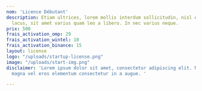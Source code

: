 ```yaml
---
nom: 'Licence Débutant'
description: Etiam ultrices, lorem mollis interdum sollicitudin, nisl enim eleifend
  lacus, sit amet varius quam leo a libero. In nec varius neque.
prix: 500
frais_activation_omp: 29
frais_activation_wintel: 10
frais_activation_binance: 15
layout: license
logo: "/uploads/startup-license.png"
image: "/uploads/start-img.png"
disclaimer: 'Lorem ipsum dolor sit amet, consectetur adipiscing elit. Maecenas at
  magna vel eros elementum consectetur in a augue. '

---
```


